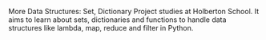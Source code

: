 More Data Structures: Set, Dictionary Project studies at Holberton School. It aims to learn about sets, dictionaries and functions to handle data structures like lambda, map, reduce and filter in Python.
